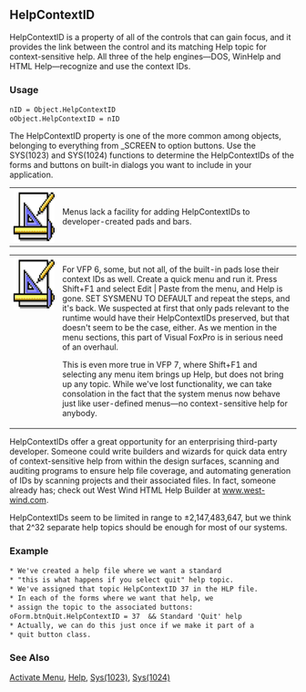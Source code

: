 ## HelpContextID

HelpContextID is a property of all of the controls that can gain focus, and it provides the link between the control and its matching Help topic for context-sensitive help. All three of the help engines&mdash;DOS, WinHelp and HTML Help&mdash;recognize and use the context IDs.

### Usage

```foxpro
nID = Object.HelpContextID
oObject.HelpContextID = nID
```

The HelpContextID property is one of the more common among objects, belonging to everything from _SCREEN to option buttons. Use the SYS(1023) and SYS(1024) functions to determine the HelpContextIDs of the forms and buttons on built-in dialogs you want to include in your application.

<table>
<tr>
  <td width="17%" valign="top">
<img width="94" height="94" src="design.gif">
  </td>
  <td width="83%">
  <p>Menus lack a facility for adding HelpContextIDs to developer-created pads and bars.</p>
  </td>
 </tr>
</table>

<table>
<tr>
  <td width="17%" valign="top">
<img width="94" height="94" src="design.gif">
  </td>
  <td width="83%">
  <p>For VFP 6, some, but not all, of the built-in pads lose their context IDs as well. Create a quick menu and run it. Press Shift+F1 and select Edit | Paste from the menu, and Help is gone. SET SYSMENU TO DEFAULT and repeat the steps, and it's back. We suspected at first that only pads relevant to the runtime would have their HelpContextIDs preserved, but that doesn't seem to be the case, either. As we mention in the menu sections, this part of Visual FoxPro is in serious need of an overhaul.</p>
  <p>This is even more true in VFP 7, where Shift+F1 and selecting any menu item brings up Help, but does not bring up any topic. While we've lost functionality, we can take consolation in the fact that the system menus now behave just like user-defined menus&mdash;no context-sensitive help for anybody.</p>
  </td>
 </tr>
</table>

HelpContextIDs offer a great opportunity for an enterprising third-party developer. Someone could write builders and wizards for quick data entry of context-sensitive help from within the design surfaces, scanning and auditing programs to ensure help file coverage, and automating generation of IDs by scanning projects and their associated files. In fact, someone already has; check out West Wind HTML Help Builder at <a href="http://www.west-wind.com/" target="_blank">www.west-wind.com</a>.

HelpContextIDs seem to be limited in range to &plusmn;2,147,483,647, but we think that 2^32 separate help topics should be enough for most of our systems.

### Example

```foxpro
* We've created a help file where we want a standard
* "this is what happens if you select quit" help topic.
* We've assigned that topic HelpContextID 37 in the HLP file.
* In each of the forms where we want that help, we
* assign the topic to the associated buttons:
oForm.btnQuit.HelpContextID = 37  && Standard 'Quit' help
* Actually, we can do this just once if we make it part of a
* quit button class.
```
### See Also

[Activate Menu](s4g642.md), [Help](s4g116.md), [Sys(1023)](s4g639.md), [Sys(1024)](s4g639.md)